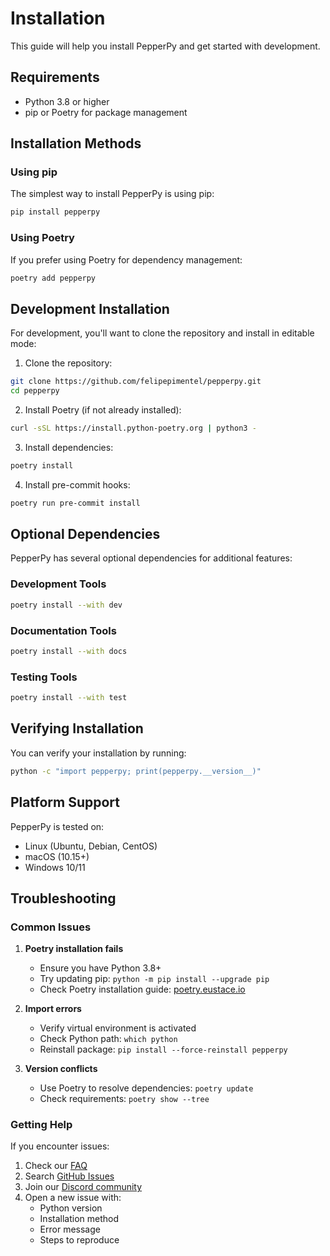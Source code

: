 # Installation

This guide will help you install PepperPy and get started with development.

## Requirements

- Python 3.8 or higher
- pip or Poetry for package management

## Installation Methods

### Using pip

The simplest way to install PepperPy is using pip:

```bash
pip install pepperpy
```

### Using Poetry

If you prefer using Poetry for dependency management:

```bash
poetry add pepperpy
```

## Development Installation

For development, you'll want to clone the repository and install in editable mode:

1. Clone the repository:
```bash
git clone https://github.com/felipepimentel/pepperpy.git
cd pepperpy
```

2. Install Poetry (if not already installed):
```bash
curl -sSL https://install.python-poetry.org | python3 -
```

3. Install dependencies:
```bash
poetry install
```

4. Install pre-commit hooks:
```bash
poetry run pre-commit install
```

## Optional Dependencies

PepperPy has several optional dependencies for additional features:

### Development Tools
```bash
poetry install --with dev
```

### Documentation Tools
```bash
poetry install --with docs
```

### Testing Tools
```bash
poetry install --with test
```

## Verifying Installation

You can verify your installation by running:

```bash
python -c "import pepperpy; print(pepperpy.__version__)"
```

## Platform Support

PepperPy is tested on:

- Linux (Ubuntu, Debian, CentOS)
- macOS (10.15+)
- Windows 10/11

## Troubleshooting

### Common Issues

1. **Poetry installation fails**
   - Ensure you have Python 3.8+
   - Try updating pip: `python -m pip install --upgrade pip`
   - Check Poetry installation guide: [poetry.eustace.io](https://python-poetry.org/docs/)

2. **Import errors**
   - Verify virtual environment is activated
   - Check Python path: `which python`
   - Reinstall package: `pip install --force-reinstall pepperpy`

3. **Version conflicts**
   - Use Poetry to resolve dependencies: `poetry update`
   - Check requirements: `poetry show --tree`

### Getting Help

If you encounter issues:

1. Check our [FAQ](https://github.com/felipepimentel/pepperpy/wiki/FAQ)
2. Search [GitHub Issues](https://github.com/felipepimentel/pepperpy/issues)
3. Join our [Discord community](https://discord.gg/pepperpy)
4. Open a new issue with:
   - Python version
   - Installation method
   - Error message
   - Steps to reproduce 